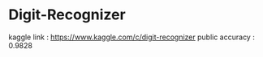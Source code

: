 # Digit-Recognizer
kaggle link : https://www.kaggle.com/c/digit-recognizer
public accuracy : 0.9828
